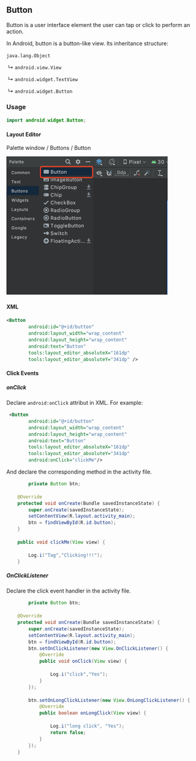 ## Button

Button is a user interface element the user can tap or click to perform an action.

In Android, button is a button-like view. Its inheritance structure: 

``` java.lang.Object ```

​	↳	```android.view.View ```

​		↳	```android.widget.TextView ```

​			↳	```android.widget.Button```



### Usage

```java
import android.widget.Button;
```



#### Layout Editor

Palette window / Buttons / Button

<img src="https://raw.githubusercontent.com/fwangyt/Android-App-Dev-1/master/5/Button/img_1.png" style="zoom:50%;" />

#### XML

``` xml
<Button
        android:id="@+id/button"
        android:layout_width="wrap_content"
        android:layout_height="wrap_content"
        android:text="Button"
        tools:layout_editor_absoluteX="161dp"
        tools:layout_editor_absoluteY="341dp" />
```



#### Click Events

##### onClick

Declare  ```android:onClick```  attribut in XML. For example: 

```xml
 <Button
        android:id="@+id/button"
        android:layout_width="wrap_content"
        android:layout_height="wrap_content"
        android:text="Button"
        tools:layout_editor_absoluteX="161dp"
        tools:layout_editor_absoluteY="341dp"
        android:onClick="clickMe"/>
```

And declare the corresponding method in the activity file.

``` java
		private Button btn;

    @Override
    protected void onCreate(Bundle savedInstanceState) {
        super.onCreate(savedInstanceState);
        setContentView(R.layout.activity_main);
        btn = findViewById(R.id.button);
    }

    public void clickMe(View view) {

        Log.i("Tag","Clicking!!!");
    }
```



##### OnClickListener

Declare the click event handler in the activity file.

``` java
		private Button btn;

    @Override
    protected void onCreate(Bundle savedInstanceState) {
        super.onCreate(savedInstanceState);
        setContentView(R.layout.activity_main);
        btn = findViewById(R.id.button);
        btn.setOnClickListener(new View.OnClickListener() {
            @Override
            public void onClick(View view) {

                Log.i("click","Yes");
            }
        });

        btn.setOnLongClickListener(new View.OnLongClickListener() {
            @Override
            public boolean onLongClick(View view) {

                Log.i("long click", "Yes");
                return false;
            }
        });
    }
```



